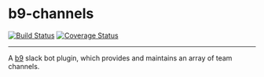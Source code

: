 # b9-channels
[![Build Status](https://travis-ci.org/mhelgeson/b9-channels.svg?branch=master)](https://travis-ci.org/mhelgeson/b9-channels)
[![Coverage Status](https://coveralls.io/repos/github/mhelgeson/b9-channels/badge.svg?branch=master)](https://coveralls.io/github/mhelgeson/b9-channels?branch=master)

- - -

A [b9](https://github.com/mhelgeson/b9) slack bot plugin, which provides and maintains an array of team channels.
